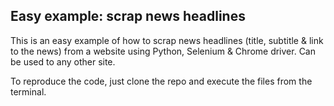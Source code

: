 ## Easy example: scrap news headlines

This is an easy example of how to scrap news headlines (title, subtitle & link to the news) from a website using Python, Selenium & Chrome driver. Can be used to any other site.

To reproduce the code, just clone the repo and execute the files from the terminal.
